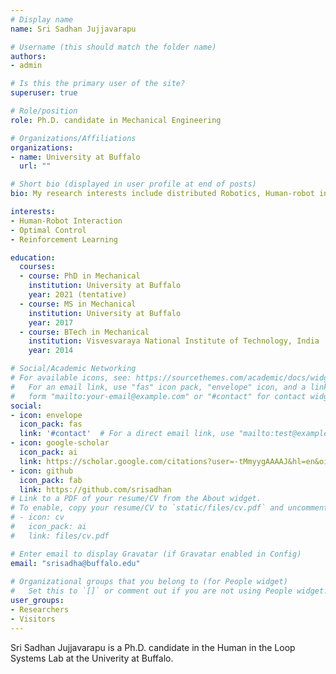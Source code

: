 ```yaml
---
# Display name
name: Sri Sadhan Jujjavarapu

# Username (this should match the folder name)
authors:
- admin

# Is this the primary user of the site?
superuser: true

# Role/position
role: Ph.D. candidate in Mechanical Engineering 

# Organizations/Affiliations
organizations:
- name: University at Buffalo
  url: ""

# Short bio (displayed in user profile at end of posts)
bio: My research interests include distributed Robotics, Human-robot interaction and optimal control.

interests:
- Human-Robot Interaction
- Optimal Control
- Reinforcement Learning

education:
  courses:
  - course: PhD in Mechanical 
    institution: University at Buffalo
    year: 2021 (tentative)
  - course: MS in Mechanical 
    institution: University at Buffalo 
    year: 2017
  - course: BTech in Mechanical
    institution: Visvesvaraya National Institute of Technology, India
    year: 2014

# Social/Academic Networking
# For available icons, see: https://sourcethemes.com/academic/docs/widgets/#icons
#   For an email link, use "fas" icon pack, "envelope" icon, and a link in the
#   form "mailto:your-email@example.com" or "#contact" for contact widget.
social:
- icon: envelope
  icon_pack: fas
  link: '#contact'  # For a direct email link, use "mailto:test@example.org".
- icon: google-scholar
  icon_pack: ai
  link: https://scholar.google.com/citations?user=-tMmyygAAAAJ&hl=en&oi=ao
- icon: github
  icon_pack: fab
  link: https://github.com/srisadhan
# Link to a PDF of your resume/CV from the About widget.
# To enable, copy your resume/CV to `static/files/cv.pdf` and uncomment the lines below.  
# - icon: cv
#   icon_pack: ai
#   link: files/cv.pdf

# Enter email to display Gravatar (if Gravatar enabled in Config)
email: "srisadha@buffalo.edu"
  
# Organizational groups that you belong to (for People widget)
#   Set this to `[]` or comment out if you are not using People widget.  
user_groups:
- Researchers
- Visitors
---
```


Sri Sadhan Jujjavarapu is a Ph.D. candidate in the Human in the Loop Systems Lab at the Univerity at Buffalo. 

<!-- Nelson Bighetti is a professor of artificial intelligence at the Stanford AI Lab. His research interests include distributed robotics, mobile computing and programmable matter. He leads the Robotic Neurobiology group, which develops self-reconfiguring robots, systems of self-organizing robots, and mobile sensor networks. -->


